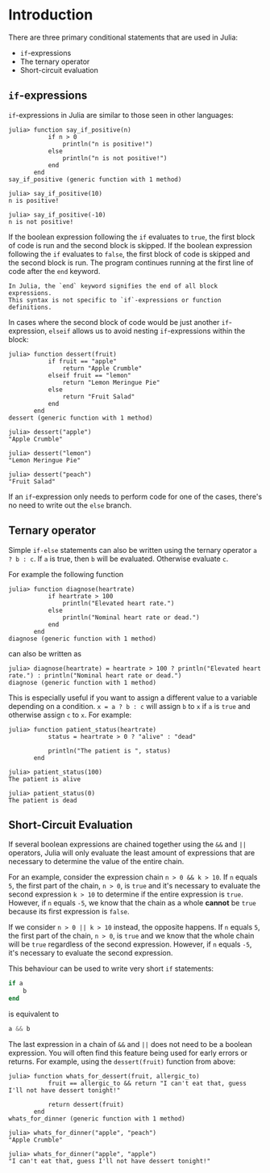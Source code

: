 # Introduction

There are three primary conditional statements that are used in Julia:

- `if`-expressions
- The ternary operator
- Short-circuit evaluation

## `if`-expressions

`if`-expressions in Julia are similar to those seen in other languages:

```julia-repl
julia> function say_if_positive(n)
           if n > 0
               println("n is positive!")
           else
               println("n is not positive!")
           end
       end
say_if_positive (generic function with 1 method)

julia> say_if_positive(10)
n is positive!

julia> say_if_positive(-10)
n is not positive!
```

<!-- TODO: Add that fancy concept highlight embed thing to boolean expression -->

If the boolean expression following the `if` evaluates to `true`, the first block of code is run and the second block is skipped.
If the boolean expression following the `if` evaluates to `false`, the first block of code is skipped and the second block is run.
The program continues running at the first line of code after the `end` keyword.

~~~~exercism/note
In Julia, the `end` keyword signifies the end of all block expressions.
This syntax is not specific to `if`-expressions or function definitions.
~~~~

In cases where the second block of code would be just another `if`-expression, `elseif` allows us to avoid nesting `if`-expressions within the block:

```julia-repl
julia> function dessert(fruit)
           if fruit == "apple"
               return "Apple Crumble"
           elseif fruit == "lemon"
               return "Lemon Meringue Pie"
           else
               return "Fruit Salad"
           end
       end
dessert (generic function with 1 method)

julia> dessert("apple")
"Apple Crumble"

julia> dessert("lemon")
"Lemon Meringue Pie"

julia> dessert("peach")
"Fruit Salad"
```

If an `if`-expression only needs to perform code for one of the cases, there's no need to write out the `else` branch.

## Ternary operator

Simple `if-else` statements can also be written using the ternary operator `a ? b : c`.
If `a` is true, then `b` will be evaluated.
Otherwise evaluate `c`.

For example the following function

```julia-repl
julia> function diagnose(heartrate)
           if heartrate > 100
               println("Elevated heart rate.")
           else
               println("Nominal heart rate or dead.")
           end
       end
diagnose (generic function with 1 method)
```

can also be written as

```julia-repl
julia> diagnose(heartrate) = heartrate > 100 ? println("Elevated heart rate.") : println("Nominal heart rate or dead.")
diagnose (generic function with 1 method)
```

This is especially useful if you want to assign a different value to a variable depending on a condition.
`x = a ? b : c` will assign `b` to `x` if `a` is `true` and otherwise assign `c` to `x`.
For example:

```julia-repl
julia> function patient_status(heartrate)
           status = heartrate > 0 ? "alive" : "dead"

           println("The patient is ", status)
       end

julia> patient_status(100)
The patient is alive

julia> patient_status(0)
The patient is dead
```

## Short-Circuit Evaluation

If several boolean expressions are chained together using the `&&` and `||` operators, Julia will only evaluate the least amount of expressions that are necessary to determine the value of the entire chain.

For an example, consider the expression chain `n > 0 && k > 10`.
If `n` equals `5`, the first part of the chain, `n > 0`, is `true` and it's necessary to evaluate the second expression `k > 10` to determine if the entire expression is `true`.
However, if `n` equals `-5`, we know that the chain as a whole **cannot** be `true` because its first expression is `false`.

If we consider `n > 0 || k > 10` instead, the opposite happens.
If `n` equals `5`, the first part of the chain, `n > 0`, is `true` and we know that the whole chain will be `true` regardless of the second expression.
However, if `n` equals `-5`, it's necessary to evaluate the second expression.

This behaviour can be used to write very short `if` statements:

```julia
if a
    b
end
```

is equivalent to

```julia
a && b
```

The last expression in a chain of `&&` and `||` does not need to be a boolean expression.
You will often find this feature being used for early errors or returns.
For example, using the `dessert(fruit)` function from above:

```julia-repl
julia> function whats_for_dessert(fruit, allergic_to)
           fruit == allergic_to && return "I can't eat that, guess I'll not have dessert tonight!"

           return dessert(fruit)
       end
whats_for_dinner (generic function with 1 method)

julia> whats_for_dinner("apple", "peach")
"Apple Crumble"

julia> whats_for_dinner("apple", "apple")
"I can't eat that, guess I'll not have dessert tonight!"
```

<!-- TODO: Mention ifelse(cond, x, y) somewhere as an infobox -->
